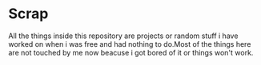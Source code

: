 # Scrap 

All the things inside this repository are projects or random stuff i have worked on
when i was free and had nothing to do.Most of the things here are not touched by me 
now beacuse i got bored of it or things won't work. 
